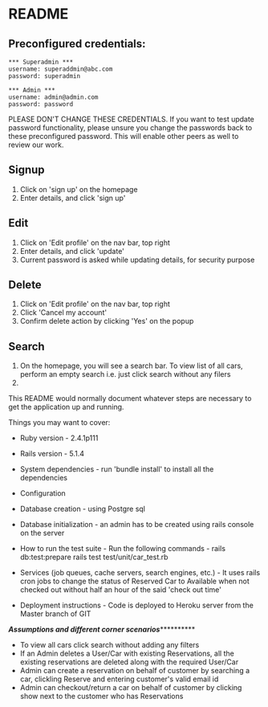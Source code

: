 # README

## Preconfigured credentials:

```
*** Superadmin ***
username: superaddmin@abc.com
password: superadmin

*** Admin ***
username: admin@admin.com
password: password
```
PLEASE DON'T CHANGE THESE CREDENTIALS. If you want to test update password functionality, please unsure you change the passwords back to these preconfigured password. This will enable other peers as well to review our work.

## Signup
1. Click on 'sign up' on the homepage
2. Enter details, and click 'sign up'

## Edit
1. Click on 'Edit profile' on the nav bar, top right
2. Enter details, and click 'update'
3. Current password is asked while updating details, for security purpose

## Delete
1. Click on 'Edit profile' on the nav bar, top right
2. Click 'Cancel my account'
3. Confirm delete action by clicking 'Yes' on the popup

## Search
1. On the homepage, you will see a search bar. To view list of all cars, perform an empty search i.e. just click search without any filers
2. 






This README would normally document whatever steps are necessary to get the
application up and running.

Things you may want to cover:

* Ruby version - 2.4.1p111

* Rails version - 5.1.4

* System dependencies - run 'bundle install' to install all the dependencies

* Configuration

* Database creation - using Postgre sql

* Database initialization - an admin has to be created using rails console on the server

* How to run the test suite - Run the following commands - 
                            rails db:test:prepare
                            rails test test/unit/car_test.rb
                            

* Services (job queues, cache servers, search engines, etc.) - It uses rails cron jobs to change the status of Reserved Car to Available when not checked out without half an hour of the said 'check out time'

* Deployment instructions - Code is deployed to Heroku server from the Master branch of GIT

*********Assumptions and different corner scenarios*******************
* To view all cars click search without adding any filters
* If an Admin deletes a User/Car with existing Reservations, all the existing reservations are deleted along with the required User/Car
* Admin can create a reservation on behalf of customer by searching a car, clickling Reserve and entering customer's valid email id
* Admin can checkout/return a car on behalf of customer by clicking show next to the customer who has Reservations

